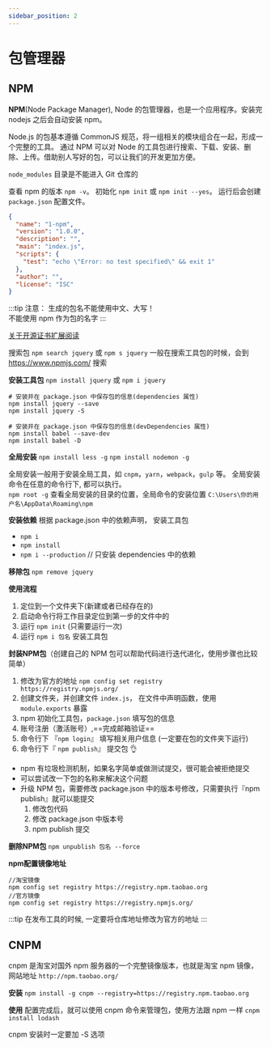 ```yaml
---
sidebar_position: 2
---
```


# 包管理器

## NPM

**NPM**(Node Package Manager), Node 的包管理器，也是一个应用程序。安装完 nodejs 之后会自动安装 npm。

Node.js 的包基本遵循 CommonJS 规范，将一组相关的模块组合在一起，形成一个完整的工具。
通过 NPM 可以对 Node 的工具包进行搜索、下载、安装、删除、上传。借助别人写好的包，可以让我们的开发更加方便。

`node_modules` 目录是不能进入 Git 仓库的

查看 npm 的版本 `npm -v`。
初始化 `npm init` 或 `npm init --yes`。
运行后会创建 `package.json` 配置文件。

```json
{
  "name": "1-npm",
  "version": "1.0.0",
  "description": "",
  "main": "index.js",
  "scripts": {
    "test": "echo \"Error: no test specified\" && exit 1"
  },
  "author": "",
  "license": "ISC"
}
```

:::tip 注意：
生成的包名不能使用中文、大写！     
不能使用 npm 作为包的名字
:::

[关于开源证书扩展阅读](http://www.ruanyifeng.com/blog/2011/05/how_to_choose_free_software_licenses.html)

搜索包 `npm search jquery` 或 `npm s jquery`
一般在搜索工具包的时候，会到 https://www.npmjs.com/ 搜索

**安装工具包** `npm install jquery` 或 `npm i jquery`

```shell
# 安装并在 package.json 中保存包的信息(dependencies 属性)
npm install jquery --save
npm install jquery -S
 
# 安装并在 package.json 中保存包的信息(devDependencies 属性)
npm install babel --save-dev
npm install babel -D
```

**全局安装** `npm install less -g` `npm install nodemon -g`

全局安装一般用于安装全局工具，如 `cnpm`，`yarn`，`webpack`，`gulp` 等。
全局安装命令在任意的命令行下, 都可以执行。  
`npm root -g` 查看全局安装的目录的位置，全局命令的安装位置 `C:\Users\你的用户名\AppData\Roaming\npm`

**安装依赖** 根据 package.json 中的依赖声明， 安装工具包

- `npm i`
- `npm install`
- `npm i --production` // 只安装 dependencies 中的依赖

**移除包** `npm remove jquery`

**使用流程**

1. 定位到一个文件夹下(新建或者已经存在的)
2. 启动命令行将工作目录定位到第一步的文件中的
3. 运行 `npm init` (只需要运行一次)
4. 运行 `npm i 包名` 安装工具包

**封装NPM包**（创建自己的 NPM 包可以帮助代码进行迭代进化，使用步骤也比较简单）

1. 修改为官方的地址 `npm config set registry https://registry.npmjs.org/`
2. 创建文件夹，并创建文件 `index.js`， 在文件中声明函数，使用 `module.exports` 暴露
3. npm 初始化工具包，`package.json` 填写包的信息
4. 账号注册（激活账号）,==完成邮箱验证==
5. 命令行下 『`npm login`』 填写相关用户信息 (一定要在包的文件夹下运行)
6. 命令行下『 `npm publish`』 提交包 👌

- npm 有垃圾检测机制，如果名字简单或做测试提交，很可能会被拒绝提交
- 可以尝试改一下包的名称来解决这个问题
- 升级 NPM 包，需要修改 package.json 中的版本号修改，只需要执行『npm publish』就可以能提交
    1. 修改包代码
    2. 修改 package.json 中版本号
    3. npm publish 提交

**删除NPM包** `npm unpublish 包名 --force`

**npm配置镜像地址**

```shell
//淘宝镜像
npm config set registry https://registry.npm.taobao.org
//官方镜像   
npm config set registry https://registry.npmjs.org/
```

:::tip
在发布工具的时候, 一定要将仓库地址修改为官方的地址
:::

## CNPM

cnpm 是淘宝对国外 npm 服务器的一个完整镜像版本，也就是淘宝 npm 镜像，网站地址 `http://npm.taobao.org/`

**安装** `npm install -g cnpm --registry=https://registry.npm.taobao.org`

**使用** 配置完成后，就可以使用 cnpm 命令来管理包，使用方法跟 npm 一样 `cnpm install lodash`

cnpm 安装时一定要加 -S 选项
